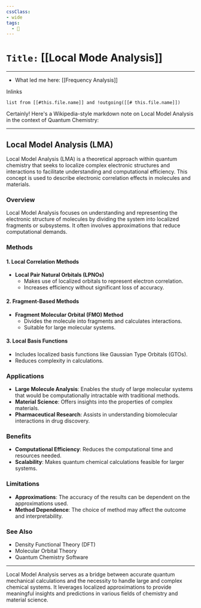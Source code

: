 ```yaml
---
cssClass:
- wide
tags:
  - 🧪
---
```


# `Title:` [[Local Mode Analysis]]
--- 

- What led me here: [[Frequency Analysis]]

Inlinks
```dataview 
list from [[#this.file.name]] and !outgoing([[# this.file.name]]) 
```

Certainly! Here's a Wikipedia-style markdown note on Local Model Analysis in the context of Quantum Chemistry:

---

## Local Model Analysis (LMA)

Local Model Analysis (LMA) is a theoretical approach within quantum chemistry that seeks to localize complex electronic structures and interactions to facilitate understanding and computational efficiency. This concept is used to describe electronic correlation effects in molecules and materials.

### Overview

Local Model Analysis focuses on understanding and representing the electronic structure of molecules by dividing the system into localized fragments or subsystems. It often involves approximations that reduce computational demands.

### Methods

#### 1. **Local Correlation Methods**
   
   - **Local Pair Natural Orbitals (LPNOs)**
     - Makes use of localized orbitals to represent electron correlation.
     - Increases efficiency without significant loss of accuracy.

#### 2. **Fragment-Based Methods**
   
   - **Fragment Molecular Orbital (FMO) Method**
     - Divides the molecule into fragments and calculates interactions.
     - Suitable for large molecular systems.

#### 3. **Local Basis Functions**
   
   - Includes localized basis functions like Gaussian Type Orbitals (GTOs).
   - Reduces complexity in calculations.

### Applications

- **Large Molecule Analysis**: Enables the study of large molecular systems that would be computationally intractable with traditional methods.
- **Material Science**: Offers insights into the properties of complex materials.
- **Pharmaceutical Research**: Assists in understanding biomolecular interactions in drug discovery.

### Benefits

- **Computational Efficiency**: Reduces the computational time and resources needed.
- **Scalability**: Makes quantum chemical calculations feasible for larger systems.

### Limitations

- **Approximations**: The accuracy of the results can be dependent on the approximations used.
- **Method Dependence**: The choice of method may affect the outcome and interpretability.

### See Also

- Density Functional Theory (DFT)
- Molecular Orbital Theory
- Quantum Chemistry Software

---

Local Model Analysis serves as a bridge between accurate quantum mechanical calculations and the necessity to handle large and complex chemical systems. It leverages localized approximations to provide meaningful insights and predictions in various fields of chemistry and material science.